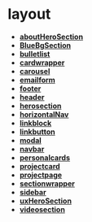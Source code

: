 <!-- generated by markdown-notes-tree -->

# layout

<!-- optional markdown-notes-tree directory description starts here -->

<!-- optional markdown-notes-tree directory description ends here -->

- [**aboutHeroSection**](aboutHeroSection)
- [**BlueBgSection**](BlueBgSection)
- [**bulletlist**](bulletlist)
- [**cardwrapper**](cardwrapper)
- [**carousel**](carousel)
- [**emailform**](emailform)
- [**footer**](footer)
- [**header**](header)
- [**herosection**](herosection)
- [**horizontalNav**](horizontalNav)
- [**linkblock**](linkblock)
- [**linkbutton**](linkbutton)
- [**modal**](modal)
- [**navbar**](navbar)
- [**personalcards**](personalcards)
- [**projectcard**](projectcard)
- [**projectpage**](projectpage)
- [**sectionwrapper**](sectionwrapper)
- [**sidebar**](sidebar)
- [**uxHeroSection**](uxHeroSection)
- [**videosection**](videosection)
